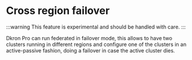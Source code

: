 # Cross region failover

:::warning
This feature is experimental and should be handled with care.
:::

Dkron Pro can run federated in failover mode, this allows to have two clusters running in different regions and configure one of the clusters in an active-passive fashion, doing a failover in case the active cluster dies.
